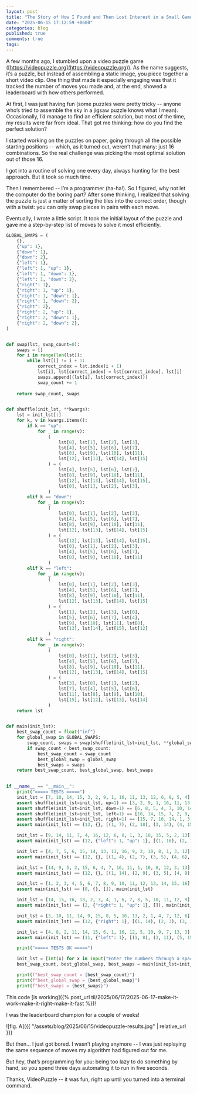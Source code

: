 ```yaml
---
layout: post
title: "The Story of How I Found and Then Lost Interest in a Small Game"
date: "2025-06-15 17:12:59 +0600"
categories: blog
published: true
comments: true
tags:
---
```


A few months ago, I stumbled upon a video puzzle game ([https://videopuzzle.org](https://videopuzzle.org)). As the name suggests, it’s a puzzle, but instead of assembling a static image, you piece together a short video clip. One thing that made it especially engaging was that it tracked the number of moves you made and, at the end, showed a leaderboard with how others performed.

At first, I was just having fun (some puzzles were pretty tricky -- anyone who’s tried to assemble the sky in a jigsaw puzzle knows what I mean). Occasionally, I’d manage to find an efficient solution, but most of the time, my results were far from ideal. That got me thinking: how do you find the perfect solution?

I started working on the puzzles on paper, going through all the possible starting positions -- which, as it turned out, weren’t that many: just 16 combinations. So the real challenge was picking the most optimal solution out of those 16.

I got into a routine of solving one every day, always hunting for the best approach. But it took so much time.

Then I remembered -- I’m a programmer (ha-ha!). So I figured, why not let the computer do the boring part? After some thinking, I realized that solving the puzzle is just a matter of sorting the tiles into the correct order, though with a twist: you can only swap pieces in pairs with each move.

Eventually, I wrote a little script. It took the initial layout of the puzzle and gave me a step-by-step list of moves to solve it most efficiently.

```python
GLOBAL_SWAPS = (
    {},
    {"up": 1},
    {"down": 1},
    {"down": 2},
    {"left": 1},
    {"left": 1, "up": 1},
    {"left": 1, "down": 1},
    {"left": 1, "down": 2},
    {"right": 1},
    {"right": 1, "up": 1},
    {"right": 1, "down": 1},
    {"right": 1, "down": 2},
    {"right": 2},
    {"right": 2, "up": 1},
    {"right": 2, "down": 1},
    {"right": 2, "down": 2},
)


def swap(lst, swap_count=0):
    swaps = []
    for i in range(len(lst)):
        while lst[i] != i + 1:
            correct_index = lst.index(i + 1)
            lst[i], lst[correct_index] = lst[correct_index], lst[i]
            swaps.append((lst[i], lst[correct_index]))
            swap_count += 1
    
    return swap_count, swaps


def shuffle(init_lst, **kwargs):
    lst = init_lst[:]
    for k, v in kwargs.items():
        if k == "up":
            for _ in range(v):
                (
                    lst[0], lst[1], lst[2], lst[3],
                    lst[4], lst[5], lst[6], lst[7],
                    lst[8], lst[9], lst[10], lst[11],
                    lst[12], lst[13], lst[14], lst[15]
                ) = (
                    lst[4], lst[5], lst[6], lst[7],
                    lst[8], lst[9], lst[10], lst[11],
                    lst[12], lst[13], lst[14], lst[15],
                    lst[0], lst[1], lst[2], lst[3],
                )
        elif k == "down":
            for _ in range(v):
                (
                    lst[0], lst[1], lst[2], lst[3],
                    lst[4], lst[5], lst[6], lst[7],
                    lst[8], lst[9], lst[10], lst[11],
                    lst[12], lst[13], lst[14], lst[15]
                ) = (
                    lst[12], lst[13], lst[14], lst[15],
                    lst[0], lst[1], lst[2], lst[3],
                    lst[4], lst[5], lst[6], lst[7],
                    lst[8], lst[9], lst[10], lst[11]
                )
        elif k == "left":
            for _ in range(v):
                (
                    lst[0], lst[1], lst[2], lst[3],
                    lst[4], lst[5], lst[6], lst[7],
                    lst[8], lst[9], lst[10], lst[11],
                    lst[12], lst[13], lst[14], lst[15]
                ) = (
                    lst[1], lst[2], lst[3], lst[0],
                    lst[5], lst[6], lst[7], lst[4],
                    lst[9], lst[10], lst[11], lst[8],
                    lst[13], lst[14], lst[15], lst[12]
                )
        elif k == "right":
            for _ in range(v):
                (
                    lst[0], lst[1], lst[2], lst[3],
                    lst[4], lst[5], lst[6], lst[7],
                    lst[8], lst[9], lst[10], lst[11],
                    lst[12], lst[13], lst[14], lst[15]
                ) = (
                    lst[3], lst[0], lst[1], lst[2],
                    lst[7], lst[4], lst[5], lst[6],
                    lst[11], lst[8], lst[9], lst[10],
                    lst[15], lst[12], lst[13], lst[14]
                )
    return lst


def main(init_lst):
    best_swap_count = float("inf")
    for global_swap in GLOBAL_SWAPS:
        swap_count, swaps = swap(shuffle(init_lst=init_lst, **global_swap), swap_count=sum(global_swap.values()))
        if swap_count < best_swap_count:
            best_swap_count = swap_count
            best_global_swap = global_swap
            best_swaps = swaps
    return best_swap_count, best_global_swap, best_swaps
  

if __name__ == "__main__":
    print("===== TESTS =====")
    init_lst = [7, 10, 14, 15, 3, 2, 9, 1, 16, 11, 13, 12, 6, 8, 5, 4]
    assert shuffle(init_lst=init_lst, up=1) == [3, 2, 9, 1, 16, 11, 13, 12, 6, 8, 5, 4, 7, 10, 14, 15], shuffle(init_lst=init_lst, up=1)
    assert shuffle(init_lst=init_lst, down=1) == [6, 8, 5, 4, 7, 10, 14, 15, 3, 2, 9, 1, 16, 11, 13, 12], shuffle(init_lst=init_lst, down=1)
    assert shuffle(init_lst=init_lst, left=1) == [10, 14, 15, 7, 2, 9, 1, 3, 11, 13, 12, 16, 8, 5, 4, 6], shuffle(init_lst=init_lst, left=1)
    assert shuffle(init_lst=init_lst, right=1) == [15, 7, 10, 14, 1, 3, 2, 9, 12, 16, 11, 13, 4, 6, 8, 5], shuffle(init_lst=init_lst, right=1)
    assert main(init_lst) == (13, {}, [(1, 7), (2, 10), (3, 14), (4, 15), (5, 14), (6, 10), (7, 9), (8, 9), (9, 16), (10, 11), (11, 13), (14, 16), (15, 16)]), main(init_lst)

    init_lst = [9, 14, 11, 7, 4, 16, 12, 6, 8, 1, 3, 10, 15, 5, 2, 13]
    assert main(init_lst) == (12, {"left": 1, "up": 1}, [(1, 16), (2, 12), (3, 6), (5, 16), (7, 10), (9, 16), (10, 12), (11, 13), (12, 15), (13, 14)]), main(init_lst)

    init_lst = [4, 7, 5, 6, 15, 14, 13, 11, 16, 9, 2, 10, 8, 1, 3, 12]
    assert main(init_lst) == (12, {}, [(1, 4), (2, 7), (3, 5), (4, 6), (5, 15), (6, 14), (7, 13), (8, 11), (9, 16), (10, 16), (11, 13), (12, 16)]), main(init_lst)

    init_lst = [14, 9, 5, 2, 15, 6, 4, 7, 16, 11, 1, 10, 8, 12, 3, 13]
    assert main(init_lst) == (12, {}, [(1, 14), (2, 9), (3, 5), (4, 9), (5, 15), (7, 9), (8, 9), (9, 16), (10, 11), (11, 14), (12, 14), (13, 16)]), main(init_lst)

    init_lst = [1, 2, 3, 4, 5, 6, 7, 8, 9, 10, 11, 12, 13, 14, 15, 16]
    assert main(init_lst) == (0, {}, []), main(init_lst)

    init_lst = [14, 15, 16, 13, 2, 3, 4, 1, 6, 7, 8, 5, 10, 11, 12, 9]
    assert main(init_lst) == (2, {"right": 1, "up": 1}, []), main(init_lst)

    init_lst = [3, 10, 11, 14, 9, 15, 8, 5, 16, 13, 2, 1, 4, 7, 12, 6]
    assert main(init_lst) == (12, {"right": 1}, [(1, 14), (2, 3), (3, 10), (4, 11), (6, 9), (7, 15), (9, 14), (10, 16), (11, 13), (12, 16), (13, 14)]), main(init_lst)

    init_lst = [4, 8, 2, 11, 14, 15, 6, 1, 16, 12, 5, 10, 9, 7, 13, 3]
    assert main(init_lst) == (11, {"left": 1}, [(1, 8), (3, 11), (5, 15), (7, 8), (8, 14), (9, 12), (10, 15), (11, 15), (12, 16), (13, 14)]), main(init_lst)

    print("===== TESTS OK =====")

    init_lst = [int(x) for x in input("Еnter the numbers through a space: ").split()]
    best_swap_count, best_global_swap, best_swaps = main(init_lst=init_lst)

    print(f"best_swap_count = {best_swap_count}")
    print(f"best_global_swap = {best_global_swap}")
    print(f"best_swaps = {best_swaps}")
```

This code [is working]({% post_url til/2025/06/17/2025-06-17-make-it-work-make-it-right-make-it-fast %})!

I was the leaderboard champion for a couple of weeks!

![fig. A]({{ "/assets/blog/2025/06/15/videopuzzle-results.jpg" | relative_url }})

But then... I just got bored. I wasn’t playing anymore -- I was just replaying the same sequence of moves my algorithm had figured out for me.

But hey, that’s programming for you: being too lazy to do something by hand, so you spend three days automating it to run in five seconds.

Thanks, VideoPuzzle -- it was fun, right up until you turned into a terminal command.
